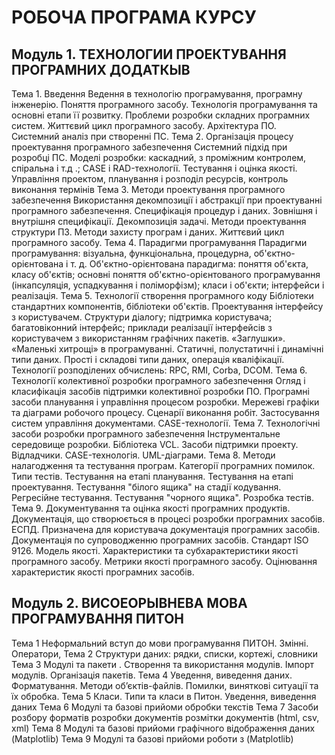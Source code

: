 # РОБОЧА ПРОГРАМА КУРСУ
## Модуль 1. ТЕХНОЛОГИИ ПРОЕКТУВАННЯ ПРОГРАМНИХ ДОДАТКЫВ
Тема 1. Введення
Ведення в технологію програмування, програмну інженерію. Поняття програмного засобу. Технологія програмування та основні етапи її розвитку. Проблеми розробки складних програмних систем. Життєвий цикл програмного засобу. Архітектура ПО. Системний аналіз при створенні ПС.
Тема 2. Організація процесу проектування програмного забезпечення
Системний підхід при розробці ПС. Моделі розробки: каскадний, з проміжним контролем, спіральна і т.д .; СASE і RAD-технології. Тестування і оцінка якості. Управління проектом, планування і розподіл ресурсів, контроль виконання термінів
Тема 3. Методи проектування програмного забезпечення
Використання декомпозиції і абстракції при проектуванні програмного забезпечення. Специфікація процедур і даних. Зовнішня і внутрішня специфікації. Декомпозиція задачі. Методи проектування структури ПЗ. Методи захисту програм і даних. Життєвий цикл програмного засобу.
Тема 4.  Парадигми програмування
Парадигми програмування: візуальна, функціональна, процедурна, об'єктно-орієнтована і т. д. Об'єктно-орієнтована парадигма: поняття об'єкта, класу об'єктів; основні поняття об'єктно-орієнтованого програмування (інкапсуляція, успадкування і поліморфізм); класи і об'єкти; інтерфейси і реалізація.
Тема 5.  Технології створення програмного коду
Бібліотеки стандартних компонентів, бібліотеки об'єктів. Проектування інтерфейсу з користувачем. Структури діалогу; підтримка користувача; багатовіконний інтерфейс; приклади реалізації інтерфейсів з користувачем з використанням графічних пакетів. «Заглушки». «Маленькі хитрощі» в програмуванні. 
Статичні, полустатичні і динамічні типи даних. Прості і складові типи даних, операція кваліфікації. Технології розподілених обчислень: RPC, RMI, Corba, DCOM.
Тема 6. Технології колективної розробки програмного забезпечення
Огляд і класифікація засобів підтримки колективної розробки ПО. Програмні засоби планування і управління процесом розробки. Мережеві графіки та діаграми робочого процесу. Сценарії виконання робіт. Застосування систем управління документами. CASE-технології.
Тема 7. Технологічні засоби розробки програмного забезпечення
Інструментальне середовище розробки. Бібліотека VCL. Засоби підтримки проекту. Відладчики. CASE-технологія. UML-діаграми.
Тема 8. Методи налагодження та тестування програм.
Категорії програмних помилок. Типи тестів. Тестування на етапі планування. Тестування на етапі проектування. Тестування "білого ящика" на стадії кодування. Регресійне тестування. Тестування "чорного ящика". Розробка тестів.
Тема 9. Документування та оцінка якості програмних продуктів.
Документація, що створюється в процесі розробки програмних засобів. ЕСПД. Призначена для користувача документація програмних засобів. Документація по супроводженню програмних засобів. Стандарт ISO 9126. Модель якості. Характеристики та субхарактеристики якості програмного засобу. Метрики якості програмного засобу. Оцінювання характеристик якості програмних засобів.
## Модуль 2. ВИСОЕОРЫВНЕВА МОВА ПРОГРАМУВАННЯ ПИТОН
Тема 1     Неформальний вступ до мови програмування ПИТОН.  Змінні. Оператори, 
Тема 2   Структури даних: рядки, списки, кортежі, словники
Тема 3   Модулі та пакети . Створення та використання модулів. Імпорт модулів. Організація пакетів.
Тема 4   Уведення, виведення даних. Форматування. Методи об’єктів-файлів. Помилки, виняткові ситуації та їх обробка.
Тема 5   Класи. Типи та класи в Питон. Уведення, виведення даних
Тема 6  Модулі та базові прийоми обробки текстів
Тема 7 Засоби розбору форматів розробки документів розмітки документів (html, csv, xml)
Тема 8 Модулі та базові прийоми графічного відображення даних (Matplotlib)
Тема 9 Модулі та базові прийоми роботи  з (Matplotlib)
